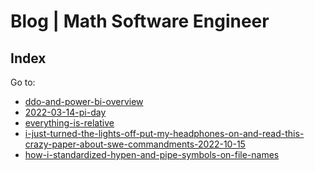 <!-- Copyright (c) 2021-present Tobias Briones. All rights reserved. -->
<!-- SPDX-License-Identifier: CC-BY-4.0 -->
<!-- This file is part of https://github.com/tobiasbriones/blog -->

<!-- Author: Tobias Briones -->

# Blog | Math Software Engineer

## Index

Go to:

- [ddo-and-power-bi-overview](ddo-and-power-bi-overview)
- [2022-03-14-pi-day](2022-03-14-pi-day)
- [everything-is-relative](everything-is-relative)
- [i-just-turned-the-lights-off-put-my-headphones-on-and-read-this-crazy-paper-about-swe-commandments-2022-10-15](i-just-turned-the-lights-off-put-my-headphones-on-and-read-this-crazy-paper-about-swe-commandments-2022-10-15)
- [how-i-standardized-hypen-and-pipe-symbols-on-file-names](how-i-standardized-hypen-and-pipe-symbols-on-file-names)

